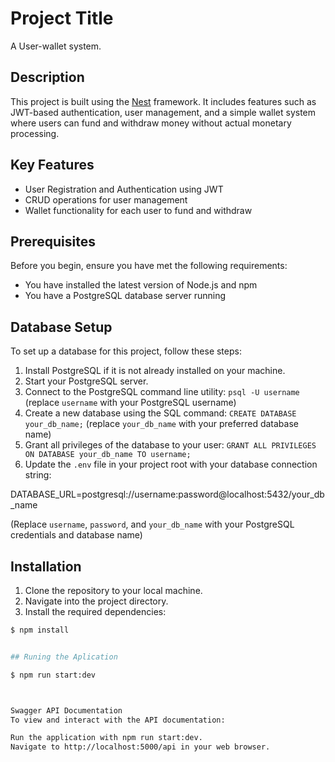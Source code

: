 # Project Title

A User-wallet system.

## Description

This project is built using the [Nest](https://github.com/nestjs/nest) framework. It includes features such as JWT-based authentication, user management, and a simple wallet system where users can fund and withdraw money without actual monetary processing.

## Key Features

- User Registration and Authentication using JWT
- CRUD operations for user management
- Wallet functionality for each user to fund and withdraw

## Prerequisites

Before you begin, ensure you have met the following requirements:

- You have installed the latest version of Node.js and npm
- You have a PostgreSQL database server running

## Database Setup

To set up a database for this project, follow these steps:

1. Install PostgreSQL if it is not already installed on your machine.
2. Start your PostgreSQL server.
3. Connect to the PostgreSQL command line utility: `psql -U username` (replace `username` with your PostgreSQL username)
4. Create a new database using the SQL command: `CREATE DATABASE your_db_name;` (replace `your_db_name` with your preferred database name)
5. Grant all privileges of the database to your user: `GRANT ALL PRIVILEGES ON DATABASE your_db_name TO username;`
6. Update the `.env` file in your project root with your database connection string:


DATABASE_URL=postgresql://username:password@localhost:5432/your_db_name



(Replace `username`, `password`, and `your_db_name` with your PostgreSQL credentials and database name)

## Installation

1. Clone the repository to your local machine.
2. Navigate into the project directory.
3. Install the required dependencies:
```bash
$ npm install


## Runing the Aplication

$ npm run start:dev



Swagger API Documentation
To view and interact with the API documentation:

Run the application with npm run start:dev.
Navigate to http://localhost:5000/api in your web browser.